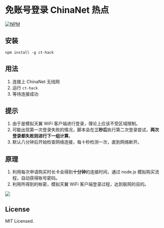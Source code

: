 # 免账号登录 ChinaNet 热点 #

[![NPM](https://nodei.co/npm/ct-hack.png)](https://nodei.co/npm/ct-hack/)

## 安装 ##

`npm install -g ct-hack`

## 用法 ##

1. 连接上 ChinaNet 无线网
2. 运行 `ct-hack`
3. 等待连接成功

## 提示 ##

1. 由于是模拟天翼 WiFi 客户端进行登录，理论上应该不受区域限制。
2. 可能出现第一次登录失败的情况，脚本会在**三秒后**执行第二次登录尝试，**两次登录都失败则进行下一组计算**。
3. 默认八分钟后开始检查网络连接，每十秒检测一次，直到网络断开。

## 原理 ##

1. 利用每次申请购买时长卡会得到**十分钟**的连接时间，通过 node.js 模拟购买流程，自动获得账号密码。
2. 利用所得到的帐密，模拟天翼 WiFi 客户端登录过程，达到联网的目的。

![](http://i.imgur.com/euGAGLq.png)

## License ##

MIT Licensed.
